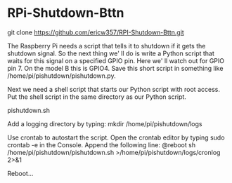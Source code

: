 # RPi-Shutdown-Bttn

 git clone https://github.com/ericw357/RPI-Shutdown-Bttn.git 

The Raspberry Pi needs a script that tells it to shutdown if it gets the shutdown signal. So the next thing we' ll do is write a Python script that waits for this signal on a specified GPIO pin. Here we' ll watch out for GPIO pin 7. On the model B this is GPIO4. Save this short script in something like /home/pi/pishutdown/pishutdown.py.

Next we need a shell script that starts our Python script with root access. Put the shell script in the same directory as our Python script. 

pishutdown.sh

Add a logging directory by typing:
mkdir /home/pi/pishutdown/logs

Use crontab to autostart the script. Open the crontab editor by typing sudo crontab -e in the Console. Append the following line:
@reboot sh /home/pi/pishutdown/pishutdown.sh >/home/pi/pishutdown/logs/cronlog 2>&1

Reboot...

